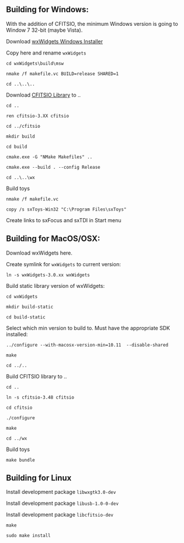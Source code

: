 ## Building for Windows:

With the addition of CFITSIO, the minimum Windows version is going to Window 7 32-bit (maybe Vista).

Download [wxWidgets Windows Installer](https://www.wxwidgets.org/downloads/)

Copy here and rename `wxWidgets`

    cd wxWidgets\build\msw
    
    nmake /f makefile.vc BUILD=release SHARED=1
    
    cd ..\..\..

Download [CFITSIO Library](http://heasarc.gsfc.nasa.gov/FTP/software/fitsio/c/cfitsio_latest.tar.gz) to ..

    cd ..

    ren cfitsio-3.XX cfitsio
    
    cd ../cfitsio
    
    mkdir build
    
    cd build
    
    cmake.exe -G "NMake Makefiles" ..
    
    cmake.exe --build . --config Release
    
    cd ..\..\wx
    
Build toys

    nmake /f makefile.vc

    copy /s sxToys-Win32 "C:\Program Files\sxToys"

Create links to sxFocus and sxTDI in Start menu

## Building for MacOS/OSX:

Download wxWidgets here.

Create symlink for `wxWidgets` to current version:

    ln -s wxWidgets-3.0.xx wxWidgets

Build static library version of wxWidgets:

    cd wxWidgets

    mkdir build-static

    cd build-static

Select which min version to build to. Must have the appropriate SDK installed:

    ../configure --with-macosx-version-min=10.11  --disable-shared

    make

    cd ../..
    
Build CFITSIO library to ..

    cd ..
    
    ln -s cfitsio-3.48 cfitsio
    
    cd cfitsio
    
    ./configure
    
    make
    
    cd ../wx
    
Build toys
    
    make bundle

## Building for Linux

Install development package `libwxgtk3.0-dev`

Install development package `libusb-1.0-0-dev`

Install development package `libcfitsio-dev`

    make

    sudo make install
